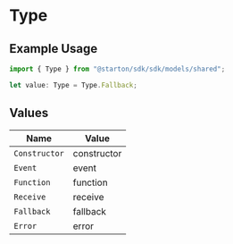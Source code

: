 # Type

## Example Usage

```typescript
import { Type } from "@starton/sdk/sdk/models/shared";

let value: Type = Type.Fallback;
```

## Values

| Name          | Value         |
| ------------- | ------------- |
| `Constructor` | constructor   |
| `Event`       | event         |
| `Function`    | function      |
| `Receive`     | receive       |
| `Fallback`    | fallback      |
| `Error`       | error         |